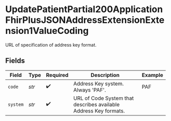 # UpdatePatientPartial200ApplicationFhirPlusJSONAddressExtensionExtension1ValueCoding

URL of specification of address key format.


## Fields

| Field                                                            | Type                                                             | Required                                                         | Description                                                      | Example                                                          |
| ---------------------------------------------------------------- | ---------------------------------------------------------------- | ---------------------------------------------------------------- | ---------------------------------------------------------------- | ---------------------------------------------------------------- |
| `code`                                                           | *str*                                                            | :heavy_check_mark:                                               | Address Key system. Always 'PAF'.                                | PAF                                                              |
| `system`                                                         | *str*                                                            | :heavy_check_mark:                                               | URL of Code System that describes available Address Key formats. |                                                                  |